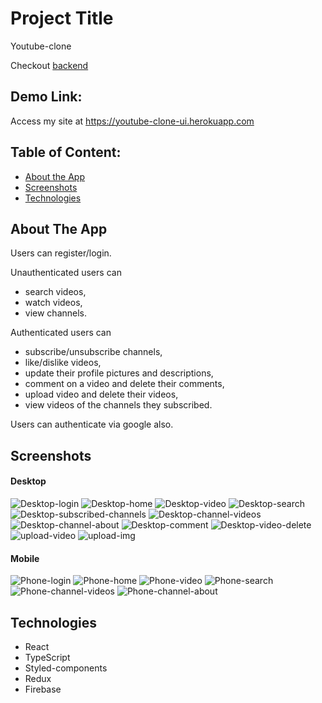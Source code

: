 # Project Title

Youtube-clone

Checkout [backend](https://github.com/yavuzakin/youtube-clone-api)

## Demo Link:

Access my site at https://youtube-clone-ui.herokuapp.com

## Table of Content:

- [About the App](#about-the-app)
- [Screenshots](#screenshots)
- [Technologies](#technologies)

## About The App

Users can register/login.

Unauthenticated users can

- search videos,
- watch videos,
- view channels.

Authenticated users can

- subscribe/unsubscribe channels,
- like/dislike videos,
- update their profile pictures and descriptions,
- comment on a video and delete their comments,
- upload video and delete their videos,
- view videos of the channels they subscribed.

Users can authenticate via google also.

## Screenshots

#### Desktop

![Desktop-login](https://i.im.ge/2022/08/13/Oow5WY.Desktop-login.png)
![Desktop-home](https://i.im.ge/2022/08/13/OomvqP.Desktop-home.png)
![Desktop-video](https://i.im.ge/2022/08/13/OomZ9Y.Dekstop-video.png)
![Desktop-search](https://i.im.ge/2022/08/13/Oomnkf.Desktop-search.png)
![Desktop-subscribed-channels](https://i.im.ge/2022/08/13/OowjoD.Desktop-subscribed-channels.png)
![Desktop-channel-videos](https://i.im.ge/2022/08/13/OoyDfG.Desktop-channel-videos.png)
![Desktop-channel-about](https://i.im.ge/2022/08/13/OoyLux.Desktop-channel-about.png)
![Desktop-comment](https://i.im.ge/2022/08/13/OomHnp.Desktop-comment.png)
![Desktop-video-delete](https://i.im.ge/2022/08/13/Ooy5LS.Desktop-video-delete.png)
![upload-video](https://i.im.ge/2022/08/13/OomeRW.upload-video.png)
![upload-img](https://i.im.ge/2022/08/13/OowQT0.upload-img.png)

#### Mobile

![Phone-login](https://i.im.ge/2022/08/13/Oow74K.Phone-login.png)
![Phone-home](https://i.im.ge/2022/08/13/Oot48M.Phone-home.png)
![Phone-video](https://i.im.ge/2022/08/13/OowLyX.Phone-video.png)
![Phone-search](https://i.im.ge/2022/08/13/OowsU6.Phone-search.png)
![Phone-channel-videos](https://i.im.ge/2022/08/13/OoteID.Phone-channel-videos.png)
![Phone-channel-about](https://i.im.ge/2022/08/13/OoyQJC.Phone-channel-about.png)

## Technologies

- React
- TypeScript
- Styled-components
- Redux
- Firebase

